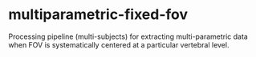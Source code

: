# multiparametric-fixed-fov
Processing pipeline (multi-subjects) for extracting multi-parametric data when FOV is systematically centered at a particular vertebral level.
